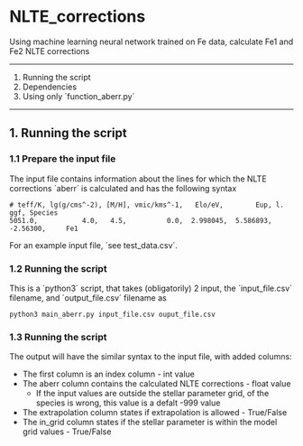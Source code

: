 # NLTE_corrections
Using machine learning neural network trained on Fe data, calculate Fe1 and Fe2 NLTE corrections

 ---

1. Running the script
2. Dependencies
3. Using only ´function_aberr.py´

 ---

## 1. Running the script

### 1.1 Prepare the input file

The input file contains information about the lines for which the NLTE corrections ´aberr´ is calculated and has the following syntax


    # teff/K, lg(g/cms^-2), [M/H], vmic/kms^-1,   Elo/eV,        Eup, l.   ggf, Species
    5051.0,           4.0,   4.5,          0.0,  2.998045,  5.586893, -2.56300,     Fe1

For an example input file, ´see test_data.csv´. 

### 1.2 Running the script

This is a ´python3´ script, that takes (obligatorily) 2 input, the ´input_file.csv´ filename, and ´output_file.csv´ filename as

    python3 main_aberr.py input_file.csv ouput_file.csv


### 1.3 Running the script

The output will have the similar syntax to the input file, with added columns:

- The first column is an index column - int value
- The aberr column contains the calculated NLTE corrections - float value
	- If the input values are outside the stellar parameter grid, of the species is wrong, this value is a defalt -999 value
- The extrapolation column states if extrapolation is allowed - True/False
- The in_grid column states if the stellar parameter is within the model grid values - True/False